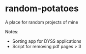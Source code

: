 # random-potatoes
A place for random projects of mine 

Notes: 
* Sorting app for DYSS applications
* Script for removing pdf pages > 3
